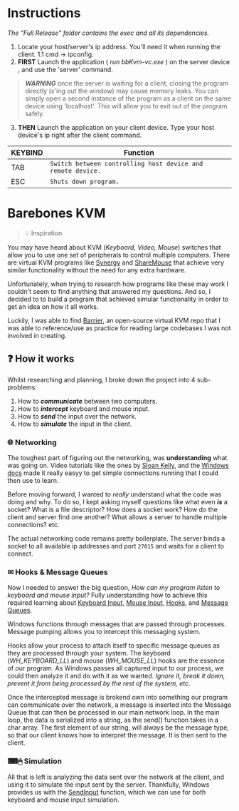 # Instructions
*The "Full Release" folder contains the exec and all its dependencies.*
1. Locate your host/server's ip address.  You'll need it when running the client.
1.1 cmd -> ipconfig.
2. **FIRST** Launch the application ( *run bbKvm-vc.exe* ) on the server device , and use the 'server' command.
> ***WARNING*** once the server is waiting for a client, closing the program directly (x'ing out the window) may cause memory leaks. You can simply open a second instance  of the program as a client on the same device using 'localhost'. This will allow you to exit out of the program safely.
3. **THEN** Launch the application on your client device. Type your host device's ip right after the client command.

|       KEYBIND  | Function
|----------------|-------------------------------|
|TAB			 |`Switch between controlling host device and remote device.`            
|ESC          |`Shuts down program.`            |

# Barebones KVM
>💡 Inspiration

You may have heard about KVM (*Keyboard, Video, Mouse*) switches that allow you to use one set of peripherals to control multiple computers. There are virtual KVM programs like [Synergy](https://symless.com/synergy) and [ShareMouse](https://www.sharemouse.com/) that achieve very similar functionality without the need for any extra hardware.

Unfortunately, when trying to research how programs like these may work I couldn't seem to find anything that answered my questions. And so, I decided to to build a program that achieved simular functionality in order to get an idea on how it all works.

Luckily, I was able to find [Barrier](https://github.com/debauchee/barrier), an open-source virtual KVM repo that I was able to reference/use as practice for reading large codebases I was not involved in creating.


## ❓ How it works
Whilst researching and planning, I broke down the project into 4 sub-problems:
1. How to ***communicate*** between two computers.
2. How to ***intercept*** keyboard and mouse input.
3. How to ***send*** the input over the network.
4. How to ***simulate*** the input in the client.

### 🌐 Networking
The toughest part of figuring out the networking, was **understanding** what was going on. Video tutorials like the ones by [Sloan Kelly](https://www.youtube.com/watch?v=WDn-htpBlnU&list=PLZo2FfoMkJeEogzRXEJeTb3xpA2RAzwCZ), and the [Windows docs](https://docs.microsoft.com/en-us/windows/win32/winsock/getting-started-with-winsock) made it really easyy to get simple connections running that I could then use to learn.

Before moving forward, I wanted to *really* understand what the code was doing and why. To do so, I kept asking myself  questions like what even ***is*** a socket? What is a file descriptor? How does a socket work? How do the client and server find one another? What allows a server to handle multiple connections? etc. 

The actual networking code remains pretty boilerplate. The server binds a socket to all available ip addresses and port `27015` and waits for a client to connect.

### ✉ Hooks & Message Queues
Now I needed to answer the big question, *How can my program listen to keyboard and mouse input?* Fully understanding how to achieve this required learning about [Keyboard Input](https://docs.microsoft.com/en-us/windows/win32/inputdev/about-keyboard-input), [Mouse Input](https://docs.microsoft.com/en-us/windows/win32/inputdev/about-mouse-input), [Hooks](https://docs.microsoft.com/en-us/windows/win32/winmsg/about-hooks), and [Message Queues](https://docs.microsoft.com/en-us/windows/win32/winmsg/about-messages-and-message-queues).

Windows functions through messages that are passed through processes. Message pumping allows you to intercept this messaging system.

Hooks allow your process to attach itself to specific message queues as they are processed through your system. The keyboard (*WH_KEYBOARD_LL*) and mouse (*WH_MOUSE_LL*) hooks are the essence of our program. As Windows passes all captured input to our process, we could then analyze it and do with it as we wanted. *Ignore it, break it down, prevent it from being processed by the rest of the system, etc.*

Once the intercepted message is brokend own into something our program can communicate over the network, a message is inserted into the Message Queue that can then be processed in our main network loop. In the main loop, the data is serialized into a string, as the send() function takes in a char array. The first element of our string, will always be the message type, so that our client knows how to interpret the message. It is then sent to the client.

### ⌨🖱 Simulation
All that is left is analyzing the data sent over the network at the client, and using it to simulate the input sent by the server. Thankfully, Windows provides us with the [SendInput](https://docs.microsoft.com/en-us/windows/win32/api/winuser/nf-winuser-sendinput) function, which we can use for both keyboard and mouse input simulation.